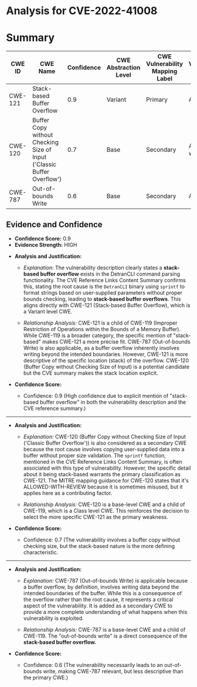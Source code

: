 # Analysis for CVE-2022-41008

# Summary
| CWE ID | CWE Name | Confidence | CWE Abstraction Level | CWE Vulnerability Mapping Label | CWE-Vulnerability Mapping Notes |
|---|---|---|---|---|---|
| CWE-121 | Stack-based Buffer Overflow | 0.9 | Variant | Primary | Allowed |
| CWE-120 | Buffer Copy without Checking Size of Input ('Classic Buffer Overflow') | 0.7 | Base | Secondary | Allowed-with-Review |
| CWE-787 | Out-of-bounds Write | 0.6 | Base | Secondary | Allowed |

## Evidence and Confidence

*   **Confidence Score:** 0.9
*   **Evidence Strength:** HIGH

- **Analysis and Justification:**
  - *Explanation:* The vulnerability description clearly states a **stack-based buffer overflow** exists in the DetranCLI command parsing functionality. The CVE Reference Links Content Summary confirms this, stating the root cause is the `DetranCLI` binary using `sprintf` to format strings based on user-supplied parameters without proper bounds checking, leading to **stack-based buffer overflows**. This aligns directly with CWE-121 (Stack-based Buffer Overflow), which is a Variant level CWE.

  - *Relationship Analysis:* CWE-121 is a child of CWE-119 (Improper Restriction of Operations within the Bounds of a Memory Buffer). While CWE-119 is a broader category, the specific mention of "stack-based" makes CWE-121 a more precise fit. CWE-787 (Out-of-bounds Write) is also applicable, as a buffer overflow inherently involves writing beyond the intended boundaries. However, CWE-121 is more descriptive of the specific location (stack) of the overflow. CWE-120 (Buffer Copy without Checking Size of Input) is a potential candidate but the CVE summary makes the stack location explicit.

- **Confidence Score:**
  - Confidence: 0.9 (High confidence due to explicit mention of "stack-based buffer overflow" in both the vulnerability description and the CVE reference summary.)

---

- **Analysis and Justification:**
  - *Explanation:* CWE-120 (Buffer Copy without Checking Size of Input ('Classic Buffer Overflow')) is also considered as a secondary CWE because the root cause involves copying user-supplied data into a buffer without proper size validation. The `sprintf` function, mentioned in the CVE Reference Links Content Summary, is often associated with this type of vulnerability. However, the specific detail about it being stack-based warrants the primary classification as CWE-121. The MITRE mapping guidance for CWE-120 states that it's ALLOWED-WITH-REVIEW because it is sometimes misused, but it applies here as a contributing factor.

  - *Relationship Analysis:* CWE-120 is a base-level CWE and a child of CWE-119, which is a Class level CWE. This reinforces the decision to select the more specific CWE-121 as the primary weakness.

- **Confidence Score:**
  - Confidence: 0.7 (The vulnerability involves a buffer copy without checking size, but the stack-based nature is the more defining characteristic.

---

- **Analysis and Justification:**
  - *Explanation:* CWE-787 (Out-of-bounds Write) is applicable because a buffer overflow, by definition, involves writing data beyond the intended boundaries of the buffer. While this is a consequence of the overflow rather than the root cause, it represents a critical aspect of the vulnerability. It is added as a secondary CWE to provide a more complete understanding of what happens when this vulnerability is exploited.

  - *Relationship Analysis:* CWE-787 is a base-level CWE and a child of CWE-119. The "out-of-bounds write" is a direct consequence of the **stack-based buffer overflow.**

- **Confidence Score:**
  - Confidence: 0.6 (The vulnerability necessarily leads to an out-of-bounds write, making CWE-787 relevant, but less descriptive than the primary CWE.)